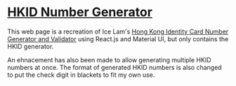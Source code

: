 # [HKID Number Generator](https://carloschau.github.io/hkid-generator/)

This web page is a recreation of Ice Lam's [Hong Kong Identity Card Number Generator and Validator](https://github.com/icelam/hkid-generator) using React.js and Material UI, but only contains the HKID generator.

An ehnacement has also been made to allow generating multiple HKID numbers at once. The format of generated HKID numbers is also changed to put the check digit in blackets to fit my own use.